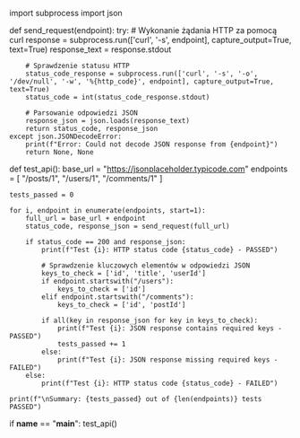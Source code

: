 import subprocess
import json

def send_request(endpoint):
    try:
        # Wykonanie żądania HTTP za pomocą curl
        response = subprocess.run(['curl', '-s', endpoint], capture_output=True, text=True)
        response_text = response.stdout

        # Sprawdzenie statusu HTTP
        status_code_response = subprocess.run(['curl', '-s', '-o', '/dev/null', '-w', '%{http_code}', endpoint], capture_output=True, text=True)
        status_code = int(status_code_response.stdout)

        # Parsowanie odpowiedzi JSON
        response_json = json.loads(response_text)
        return status_code, response_json
    except json.JSONDecodeError:
        print(f"Error: Could not decode JSON response from {endpoint}")
        return None, None

def test_api():
    base_url = "https://jsonplaceholder.typicode.com"
    endpoints = [
        "/posts/1",
        "/users/1",
        "/comments/1"
    ]
    
    tests_passed = 0

    for i, endpoint in enumerate(endpoints, start=1):
        full_url = base_url + endpoint
        status_code, response_json = send_request(full_url)

        if status_code == 200 and response_json:
            print(f"Test {i}: HTTP status code {status_code} - PASSED")

            # Sprawdzenie kluczowych elementów w odpowiedzi JSON
            keys_to_check = ['id', 'title', 'userId']
            if endpoint.startswith("/users"):
                keys_to_check = ['id']
            elif endpoint.startswith("/comments"):
                keys_to_check = ['id', 'postId']

            if all(key in response_json for key in keys_to_check):
                print(f"Test {i}: JSON response contains required keys - PASSED")
                tests_passed += 1
            else:
                print(f"Test {i}: JSON response missing required keys - FAILED")
        else:
            print(f"Test {i}: HTTP status code {status_code} - FAILED")

    print(f"\nSummary: {tests_passed} out of {len(endpoints)} tests PASSED")

if __name__ == "__main__":
    test_api()
